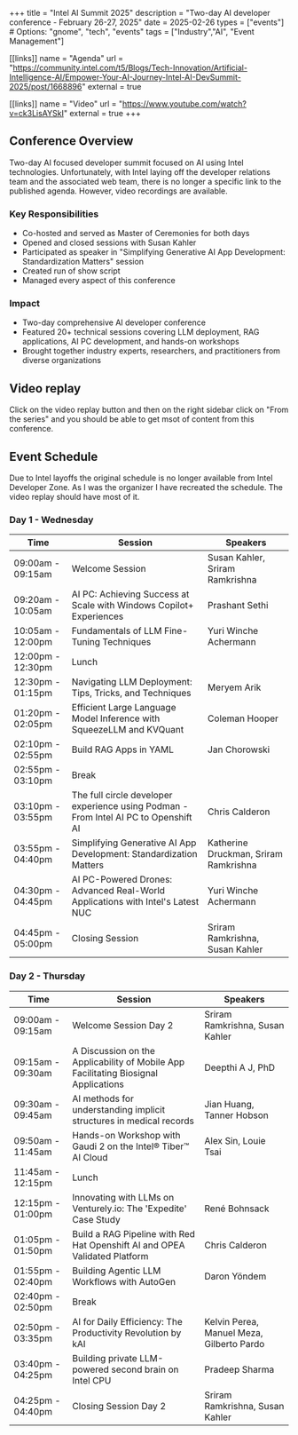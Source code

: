 +++
title = "Intel AI Summit 2025"
description = "Two-day AI developer conference - February 26-27, 2025"
date = 2025-02-26
types = ["events"]  # Options: "gnome", "tech", "events"
tags = ["Industry","AI", "Event Management"]

[[links]]
name = "Agenda"
url = "https://community.intel.com/t5/Blogs/Tech-Innovation/Artificial-Intelligence-AI/Empower-Your-AI-Journey-Intel-AI-DevSummit-2025/post/1668896"
external = true

[[links]]
name = "Video"
url = "https://www.youtube.com/watch?v=ck3LisAYSkI"
external = true
+++

## Conference Overview

Two-day AI focused developer summit focused on AI using Intel
technologies. Unfortunately, with Intel laying off the developer relations
team and the associated web team, there is no longer a specific link to
the published agenda. However, video recordings are available.


### Key Responsibilities

- Co-hosted and served as Master of Ceremonies for both days
- Opened and closed sessions with Susan Kahler
- Participated as speaker in "Simplifying Generative AI App Development: Standardization Matters" session
- Created run of show script
- Managed every aspect of this conference

### Impact

- Two-day comprehensive AI developer conference
- Featured 20+ technical sessions covering LLM deployment, RAG applications, AI PC development, and hands-on workshops
- Brought together industry experts, researchers, and practitioners from diverse organizations


## Video replay

Click on the video replay button and then on the right sidebar click on
"From the series" and you should be able to get msot of content from
this conference.

## Event Schedule

Due to Intel layoffs the original schedule is no longer available
from Intel Developer Zone. As I was the organizer I have recreated the
schedule. The video replay should have most of it.

### Day 1 - Wednesday

| Time | Session | Speakers |
|------|---------|----------|
| 09:00am - 09:15am | Welcome Session | Susan Kahler, Sriram Ramkrishna |
| 09:20am - 10:05am | AI PC: Achieving Success at Scale with Windows Copilot+ Experiences | Prashant Sethi |
| 10:05am - 12:00pm | Fundamentals of LLM Fine-Tuning Techniques | Yuri Winche Achermann |
| 12:00pm - 12:30pm | Lunch | |
| 12:30pm - 01:15pm | Navigating LLM Deployment: Tips, Tricks, and Techniques | Meryem Arik |
| 01:20pm - 02:05pm | Efficient Large Language Model Inference with SqueezeLLM and KVQuant | Coleman Hooper |
| 02:10pm - 02:55pm | Build RAG Apps in YAML | Jan Chorowski |
| 02:55pm - 03:10pm | Break | |
| 03:10pm - 03:55pm | The full circle developer experience using Podman - From Intel AI PC to Openshift AI | Chris Calderon |
| 03:55pm - 04:40pm | Simplifying Generative AI App Development: Standardization Matters | Katherine Druckman, Sriram Ramkrishna |
| 04:30pm - 04:45pm | AI PC-Powered Drones: Advanced Real-World Applications with Intel's Latest NUC | Yuri Winche Achermann |
| 04:45pm - 05:00pm | Closing Session | Sriram Ramkrishna, Susan Kahler |

### Day 2 - Thursday

| Time | Session | Speakers |
|------|---------|----------|
| 09:00am - 09:15am | Welcome Session Day 2 | Sriram Ramkrishna, Susan Kahler |
| 09:15am - 09:30am | A Discussion on the Applicability of Mobile App Facilitating Biosignal Applications | Deepthi A J, PhD |
| 09:30am - 09:45am | AI methods for understanding implicit structures in medical records | Jian Huang, Tanner Hobson |
| 09:50am - 11:45am | Hands-on Workshop with Gaudi 2 on the Intel® Tiber™ AI Cloud | Alex Sin, Louie Tsai |
| 11:45am - 12:15pm | Lunch | |
| 12:15pm - 01:00pm | Innovating with LLMs on Venturely.io: The 'Expedite' Case Study | René Bohnsack |
| 01:05pm - 01:50pm | Build a RAG Pipeline with Red Hat Openshift AI and OPEA Validated Platform | Chris Calderon |
| 01:55pm - 02:40pm | Building Agentic LLM Workflows with AutoGen | Daron Yöndem |
| 02:40pm - 02:50pm | Break | |
| 02:50pm - 03:35pm | AI for Daily Efficiency: The Productivity Revolution by kAI | Kelvin Perea, Manuel Meza, Gilberto Pardo |
| 03:40pm - 04:25pm | Building private LLM-powered second brain on Intel CPU | Pradeep Sharma |
| 04:25pm - 04:40pm | Closing Session Day 2 | Sriram Ramkrishna, Susan Kahler |

